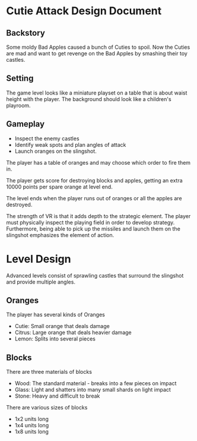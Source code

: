 # Cutie Attack Design Document

## Backstory
Some moldy Bad Apples caused a bunch of Cuties to spoil. Now the Cuties are mad and want to get revenge on the Bad Apples by smashing their toy castles. 

## Setting
The game level looks like a miniature playset on a table that is about waist height with the player. The background should look like a children's playroom.

## Gameplay
- Inspect the enemy castles
- Identify weak spots and plan angles of attack
- Launch oranges on the slingshot.

The player has a table of oranges and may choose which order to fire them in.

The player gets score for destroying blocks and apples, getting an extra 10000 points per spare orange at level end.

The level ends when the player runs out of oranges or all the apples are destroyed.

The strength of VR is that it adds depth to the strategic element. The player must physically inspect the playing field in order to develop strategy. Furthermore, being able to pick up the missiles and launch them on the slingshot emphasizes the element of action.

# Level Design
Advanced levels consist of sprawling castles that surround the slingshot and provide multiple angles.

## Oranges
The player has several kinds of Oranges
- Cutie: Small orange that deals damage
- Citrus: Large orange that deals heavier damage
- Lemon: Splits into several pieces

## Blocks
There are three materials of blocks
- Wood: The standard material - breaks into a few pieces on impact
- Glass: Light and shatters into many small shards on light impact
- Stone: Heavy and difficult to break

There are various sizes of blocks
- 1x2 units long
- 1x4 units long
- 1x8 units long
